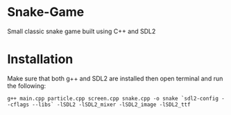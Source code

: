 # Snake-Game
Small classic snake game built using C++ and SDL2

# Installation
Make sure that both g++ and SDL2 are installed then open terminal and run the following:
```
g++ main.cpp particle.cpp screen.cpp snake.cpp -o snake `sdl2-config --cflags --libs` -lSDL2 -lSDL2_mixer -lSDL2_image -lSDL2_ttf
```
